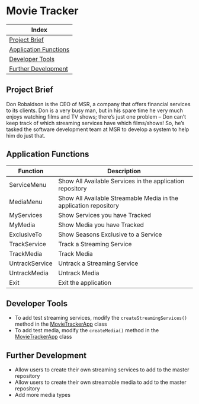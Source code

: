 # Movie Tracker

| Index                                           |
|-------------------------------------------------|
| [Project Brief](#Project-Brief)                 |
| [Application Functions](#Application-Functions) |
| [Developer Tools](#Developer-Tools)             |
| [Further Development](#Further-Development)     |


## Project Brief
Don Robaldson is the CEO of MSR, a company that offers financial services to its
clients. Don is a very busy man, but in his spare time he very much enjoys
watching films and TV shows; there’s just one problem – Don can’t keep track of
which streaming services have which films/shows! So, he’s tasked the software
development team at MSR to develop a system to help him do just that.

## Application Functions
| Function       | Description                                                       |
| -------------- |-------------------------------------------------------------------|
| ServiceMenu    | Show All Available Services in the application repository         |
| MediaMenu      | Show All Available Streamable Media in the application repository |
| MyServices     | Show Services you have Tracked                                    |
| MyMedia        | Show Media you have Tracked                                       |
| ExclusiveTo    | Show Seasons Exclusive to a Service                               |
| TrackService   | Track a Streaming Service                                         |
| TrackMedia     | Track Media                                                       |
| UntrackService | Untrack a Streaming Service                                       |
| UntrackMedia   | Untrack Media                                                     |
| Exit           | Exit the application                                              |

## Developer Tools
- To add test streaming services, modify the `createStreamingServices()` method in the [MovieTrackerApp](src/main/java/org/msr/MovieTrackerApp.java) class
- To add test media, modify the `createMedia()` method in the [MovieTrackerApp](src/main/java/org/msr/MovieTrackerApp.java) class

## Further Development
- Allow users to create their own streaming services to add to the master repository
- Allow users to create their own streamable media to add to the master repository
- Add more media types